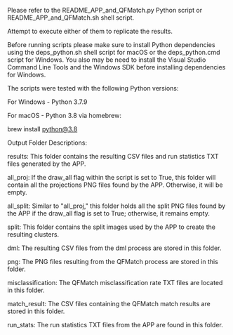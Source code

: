 Please refer to the README_APP_and_QFMatch.py Python script or README_APP_and_QFMatch.sh shell script.

Attempt to execute either of them to replicate the results.

Before running scripts please make sure to install Python dependencies using the deps_python.sh shell script for macOS or the deps_python.cmd script for Windows. You also may be need to install the Visual Studio Command Line Tools and the Windows SDK before installing dependencies for Windows.

The scripts were tested with the following Python versions:

For Windows - Python 3.7.9

For macOS - Python 3.8 via homebrew:

brew install python@3.8

Output Folder Descriptions:

results: This folder contains the resulting CSV files and run statistics TXT files generated by the APP.

all_proj: If the draw_all flag within the script is set to True, this folder will contain all the projections PNG files found by the APP. Otherwise, it will be empty.

all_split: Similar to "all_proj," this folder holds all the split PNG files found by the APP if the draw_all flag is set to True; otherwise, it remains empty.

split: This folder contains the split images used by the APP to create the resulting clusters.

dml: The resulting CSV files from the dml process are stored in this folder.

png: The PNG files resulting from the QFMatch process are stored in this folder.

misclassification: The QFMatch misclassification rate TXT files are located in this folder.

match_result: The CSV files containing the QFMatch match results are stored in this folder.

run_stats: The run statistics TXT files from the APP are found in this folder.